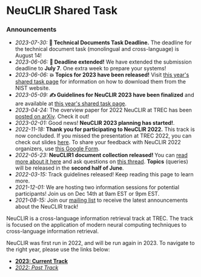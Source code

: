 # NeuCLIR Shared Task

<div class='mailing-list-banner'>
    <div class='inner-banner'>
    <h3 class='mailing-list-title'>Announcements</h3>
    <ul class=''>
    <li class='mailing-list-announcement-new'><i>2023-07-30:</i>
    <b>📅 Technical Documents Task Deadline.</b> The deadline for the technical document task (monolingual and cross-language) is August 14!
    </li>
    <li class='mailing-list-announcement-old'><i>2023-06-06:</i>
    <b>📅 Deadline extended!</b> We have extended the submission deadline to <b>July 7</b>. One extra week to prepare your systems!
    </li>
    <li class='mailing-list-announcement-old'><i>2023-06-06:</i>
    <b>💥 Topics for 2023 have been released!</b> Visit <a href='/2023'>this year's shared task page</a> for information on how to download them from the NIST website.
    </li>
    <li class='mailing-list-announcement-old'><i>2023-05-09:</i> <b>✍️ Guidelines for NeuCLIR 2023 have been finalized</b> and are available at <a href='/2023'>this year's shared task page</a>.</li>
    <li class='mailing-list-announcement-old'><i>2023-04-24:</i> The overview paper for 2022 NeuCLIR at TREC has been <a href='https://arxiv.org/abs/2304.12367'>posted on arXiv</a>. Check it out!</li>
    <li class='mailing-list-announcement-old'><i>2023-02-01:</i> Good news! <b>NeuCLIR 2023 planning has started!</b>.</li>
    <li class='mailing-list-announcement-old'><i>2022-11-18:</i> <b>Thank you for participating to NeuCLIR 2022.</b> This track is now concluded. If you missed the presentation at TREC 2022, you can check out slides <a href='https://docs.google.com/presentation/d/1wuo7zzxS5qRtZfnzsERK3p3Y5KaYVWwyWE-ClvI7hWs/edit#slide=id.p'>here</a>. To share your feedback with NeuCLIR 2022 organizers, use <a href='https://docs.google.com/forms/d/e/1FAIpQLSfgoGQjiZkmwe6hGPZA1jShoLb12SHaeMn4taUZisFZ8VJqWw/viewform'>this Google Form</a>.</li>
    <li class='mailing-list-announcement-old'><i>2022-05-23:</i> <b>NeuCLIR1 document collection released! </b> You can <a href='/neuclir1.html'> read more about it here</a> and ask questions on <a href='https://groups.google.com/g/neuclir-participants/c/Digh8HovAcU'>this thread</a>. <b>Topics</b> (queries) will be released in the <b>second half of June</b>.</li>
    <li class='mailing-list-announcement-old'><i>2022-03-15:</i> Track guidelines released! Keep reading this page to learn more.</li>
    <li class='mailing-list-announcement-old'><i>2021-12-01:</i> We are hosting two information sessions for potential participants! Join us on Dec 14th at 9am EST  or 9pm EST.</li>
    <li class='mailing-list-announcement-old'><i>2021-08-15:</i> Join our <a href='https://groups.google.com/g/neuclir-participants'>mailing list</a> to receive the latest announcements about the NeuCLIR track!</li>
    </ul>
    </div>
</div>

NeuCLIR is a cross-language information retrieval track at TREC.
The track is focused on the application of modern neural computing techniques to cross-language information retrieval.

NeuCLIR was first run in 2022, and will be run again in 2023.
To navigate to the right year, please use the links below:

- **[2023: Current Track](/2023)**
- *[2022: Past Track](/2022)*
